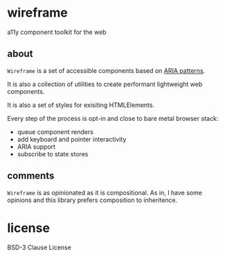 # wireframe

a11y component toolkit for the web

## about

`Wireframe` is a set of accessible components based on [ARIA patterns](https://www.w3.org/WAI/ARIA/apg/patterns/).

It is also a collection of utilities to create performant lightweight web components.

It is also a set of styles for exisiting HTMLElements.

Every step of the process is opt-in and close to bare metal browser stack:
- queue component renders
- add keyboard and pointer interactivity
- ARIA support
- subscribe to state stores

## comments

`Wireframe` is as opinionated as it is compositional. As in, I have some opinions and this library prefers composition to inheritence.

# license

BSD-3 Clause License
